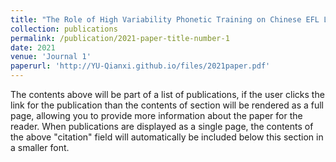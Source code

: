 ```yaml
---
title: "The Role of High Variability Phonetic Training on Chinese EFL Learners' Perception of English Vowels in Noisy Environment"
collection: publications
permalink: /publication/2021-paper-title-number-1
date: 2021
venue: 'Journal 1'
paperurl: 'http://YU-Qianxi.github.io/files/2021paper.pdf'
---
```


The contents above will be part of a list of publications, if the user clicks the link for the publication than the contents of section will be rendered as a full page, allowing you to provide more information about the paper for the reader. When publications are displayed as a single page, the contents of the above "citation" field will automatically be included below this section in a smaller font.
